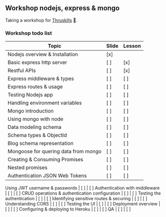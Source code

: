 ## Workshop nodejs, express & mongo

Taking a workshop for [Thruskills](https://www.thruskills.com/#utmsource=thruskills-express-mongo) :rocket:.

### Workshop todo list

Topic  |  Slide  |  Lesson  
------ | ------- | ---------
Nodejs overview & Installation | [x] | 
Basic express http server | [ ] | [x]
Restful APIs | [ ] | [x]
Express middleware & types | [ ] | [ ]
Express routes & usage | [ ] | [ ]
Testing Nodejs app | [ ] | [ ]
Handling environment variables | [ ] | [ ]
Mongo introduction | [ ] | [ ]
Using mongo with node | [ ] | [ ]
Data modeling schema | [ ] | [ ]
Schema types & ObjectId | [ ] | [ ]
Blog schema representation | [ ] | [ ]
Mongoose for quering data from mongo | [ ] | [ ]
Creating & Consuming Promises | [ ] | [ ]
Nested promises | [ ] | [ ]
Authentication JSON Web Tokens | [ ] | [ ]
Using JWT
username & passwords | [ ] | [ ]
Authentication with middleware | [ ] | [ ]
CRUD operations & authentication configuration | [ ] | [ ]
Testing the authentication | [ ] | [ ]
Identifying sensitive routes & securing | [ ] | [ ]
Understanding CORS | [ ] | [ ]
Testing the UI | [ ] | [ ]
Deployment overview | [ ] | [ ]
Configuring & deploying to Heroku | [ ] | [ ]
QA | [ ] | [ ]




[ts-url]: https://www.thruskills.com/#utmsource=thruskills-express-mongo "Thruskills"